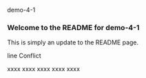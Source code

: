 demo-4-1

### Welcome to the README for demo-4-1

This is simply an update to the README page.


line Conflict

xxxx
xxxx
xxxx
xxxx
xxxx